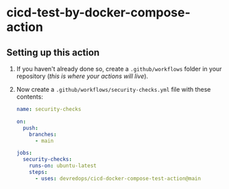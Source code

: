 # cicd-test-by-docker-compose-action


## Setting up this action

1. If you haven't already done so, create a `.github/workflows` folder in your
  repository (_this is where your actions will live_).
2. Now create a `.github/workflows/security-checks.yml` file with these contents:

    ```yaml
    name: security-checks

    on:
      push:
        branches:
          - main

    jobs:
      security-checks:
        runs-on: ubuntu-latest
        steps:
          - uses: devredops/cicd-docker-compose-test-action@main

    ```
